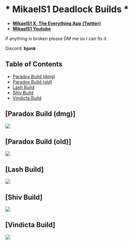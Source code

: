 # * MikaelS1 Deadlock Builds *

* [**MikaelS1 X, The Everything App (Twitter)**](https://x.com/MikaelS_1)
* [**MikaelS1 Youtube**](https://www.youtube.com/@mikaels_1)

If anything is broken please DM me so I can fix it. 

Discord: **bjonk**

## Table of Contents

* [Paradox Build (dmg)](#paradox-build-dmg)
* [Paradox Build (old)](#paradox-build-old)
* [Lash Build](#lash-build)
* [Shiv Build](#shiv-build)
* [Vindicta Build](#vindicta-build)

## [Paradox Build (dmg)]
![](https://i.imgur.com/QzCsQQn.png)

## [Paradox Build (old)]
![](https://i.imgur.com/DofUmPv.png)

## [Lash Build]
![](https://i.imgur.com/vQAGsmm.png)

## [Shiv Build]
![](https://i.imgur.com/LFWDjWE.png)

## [Vindicta Build]
![](https://i.imgur.com/P7Hm2YY.png)
